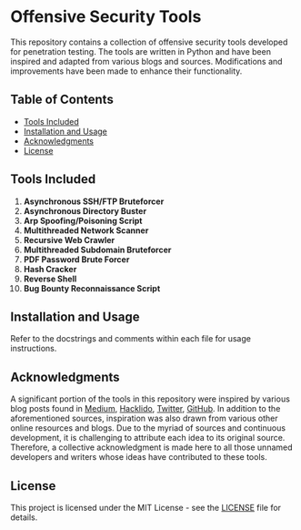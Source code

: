 # Offensive Security Tools

This repository contains a collection of offensive security tools developed for penetration testing. The tools are written in Python and have been inspired and adapted from various blogs and sources. Modifications and improvements have been made to enhance their functionality.

## Table of Contents

- [Tools Included](#tools-included)
- [Installation and Usage](#installation-and-usage)
- [Acknowledgments](#acknowledgments)
- [License](#license)

## Tools Included

1. **Asynchronous SSH/FTP Bruteforcer**
2. **Asynchronous Directory Buster** 
3. **Arp Spoofing/Poisoning Script**
4. **Multithreaded Network Scanner**
5. **Recursive Web Crawler**
6. **Multithreaded Subdomain Bruteforcer**
7. **PDF Password Brute Forcer**
8. **Hash Cracker**
9. **Reverse Shell**
10. **Bug Bounty Reconnaissance Script**

## Installation and Usage

Refer to the docstrings and comments within each file for usage instructions.

## Acknowledgments

A significant portion of the tools in this repository were inspired by various blog posts found in [Medium](https://medium.com/), [Hacklido](https://hacklido.com/lists/5), [Twitter](https://twitter.com/), [GitHub](https://github.com/). In addition to the aforementioned sources, inspiration was also drawn from various other online resources and blogs. Due to the myriad of sources and continuous development, it is challenging to attribute each idea to its original source. Therefore, a collective acknowledgment is made here to all those unnamed developers and writers whose ideas have contributed to these tools.

## License

This project is licensed under the MIT License - see the [LICENSE](LICENSE) file for details.

